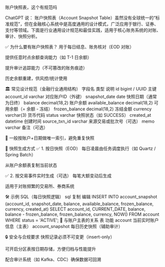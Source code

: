 

账户快照表，这个有规范吗


ChatGPT 说：
账户快照表（Account Snapshot Table）虽然没有全球统一的“标准规范”，但在金融核心系统中是高度通用的设计模式，广泛应用于银行、证券、支付等领域。下面是行业通用设计规范和最佳实践，适用于核心账务系统的对账、审计、快照分析。

✅ 为什么要有账户快照表？
用于每日结息、账务核对（EOD 对账）

提供任意时点余额查询能力（如 T-1 日余额）

提升审计追踪能力（不可篡改的账务痕迹）

历史余额重建，供风控/统计使用

🏛 常见设计规范（金融行业通用结构）
字段名	类型	说明
id	bigint / UUID	主键
account_id	varchar	对应账户ID（外键）
snapshot_date	date	快照日期（通常为日终）
balance	decimal(18,2)	账户余额
available_balance	decimal(18,2)	可用余额（= 余额 - 冻结）
frozen_balance	decimal(18,2)	冻结金额
currency	varchar(3)	货币代码
status	varchar	快照状态（如 SUCCESS）
created_at	datetime	创建时间
source_txn_id	varchar	来源交易或批次号（可选）
memo	varchar	备注（可选）

🔁 一般按账户+日期做唯一索引，避免重复快照

🧠 快照生成方式
✅ 1. 按日快照（EOD）
每日凌晨由任务调度执行（如 Quartz / Spring Batch）

从账户余额表复制当前状态

✅ 2. 按交易事件实时生成（可选）
每笔大额变动后生成

适用于对账频繁的交易所、券商系统

🛠 示例 SQL（每日快照逻辑）
sql
复制
编辑
INSERT INTO account_snapshot (account_id, snapshot_date, balance, available_balance, frozen_balance, currency, created_at)
SELECT
account_id,
CURRENT_DATE,
balance,
balance - frozen_balance,
frozen_balance,
currency,
NOW()
FROM account
WHERE status = 'ACTIVE';
🧾 与账户主表的关系
表	功能
account	当前实时账户信息（主表）
account_snapshot	每日历史快照（辅助审计）

🔒 安全与合规要求
快照记录必须不可变更（insert-only）

可开启分区表按日期存储，方便归档与性能提升

配合审计系统（如 Kafka、CDC）确保数据可回溯